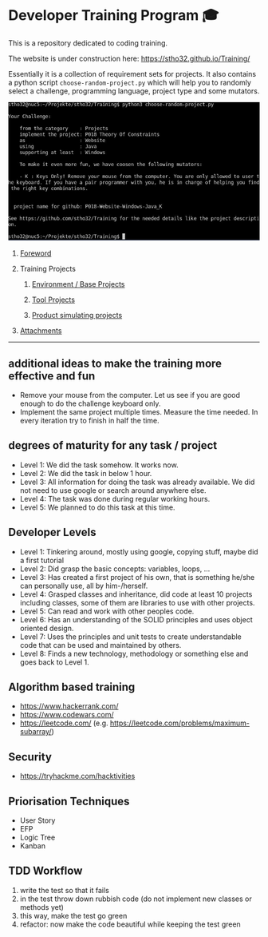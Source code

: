 # Developer Training Program :mortar_board:

This is a repository dedicated to coding training. 

The website is under construction here: https://stho32.github.io/Training/

Essentially it is a collection of requirement sets for projects. It also contains a python script `choose-random-project.py` which will help you to randomly select a challenge, programming language, project type and some mutators.

![Start a training session](screen.jpg)


1. [Foreword](Foreword.md)

2. Training Projects

    1. [Environment / Base Projects](BaseProjects/README.md)

    2. [Tool Projects](ToolProjects/README.md)

    3. [Product simulating projects](Projects/README.md)

3. [Attachments](Attachments.md)

----

## additional ideas to make the training more effective and fun

- Remove your mouse from the computer. Let us see if you are good enough to do the challenge keyboard only.
- Implement the same project multiple times. Measure the time needed. In every iteration try to finish in half the time.

## degrees of maturity for any task / project

- Level 1: We did the task somehow. It works now. 
- Level 2: We did the task in below 1 hour.
- Level 3: All information for doing the task was already available. We did not need to use google or search around anywhere else.
- Level 4: The task was done during regular working hours.
- Level 5: We planned to do this task at this time.

## Developer Levels

- Level 1: Tinkering around, mostly using google, copying stuff, maybe did a first tutorial
- Level 2: Did grasp the basic concepts: variables, loops, ...
- Level 3: Has created a first project of his own, that is something he/she can personally use, all by him-/herself.
- Level 4: Grasped classes and inheritance, did code at least 10 projects including classes, some of them are libraries to use with other projects.
- Level 5: Can read and work with other peoples code. 
- Level 6: Has an understanding of the SOLID principles and uses object oriented design.
- Level 7: Uses the principles and unit tests to create understandable code that can be used and maintained by others.
- Level 8: Finds a new technology, methodology or something else and goes back to Level 1.

## Algorithm based training

- https://www.hackerrank.com/
- https://www.codewars.com/
- https://leetcode.com/ (e.g. https://leetcode.com/problems/maximum-subarray/)

## Security

- https://tryhackme.com/hacktivities

## Priorisation Techniques

- User Story
- EFP
- Logic Tree
- Kanban

## TDD Workflow

1. write the test so that it fails
2. in the test throw down rubbish code (do not implement new classes or methods yet)
3. this way, make the test go green
4. refactor: now make the code beautiful while keeping the test green
